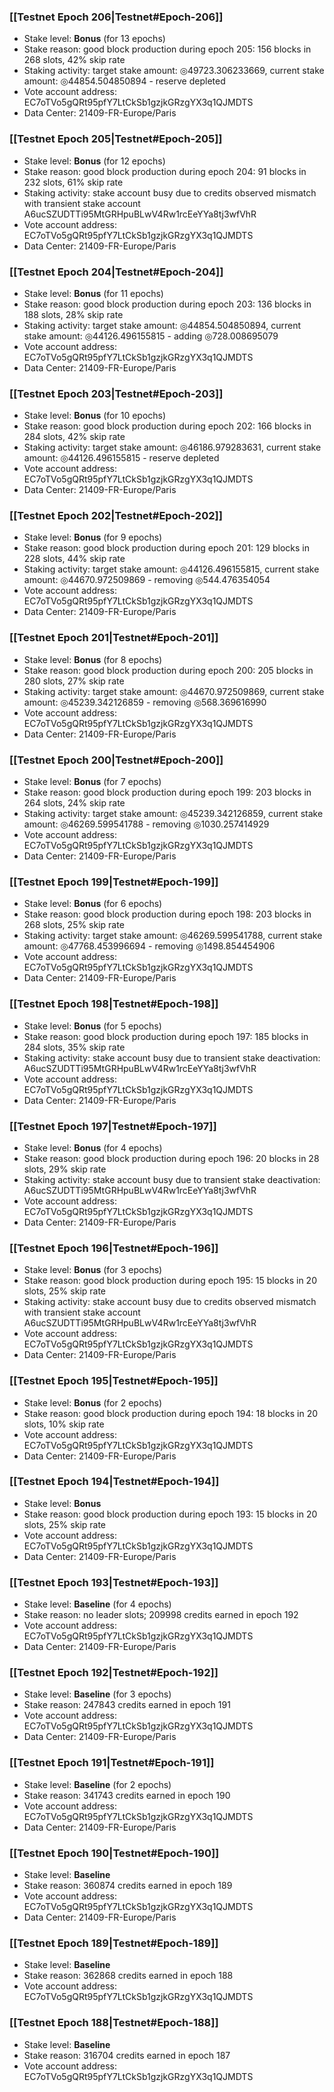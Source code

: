 ### [[Testnet Epoch 206|Testnet#Epoch-206]]
* Stake level: **Bonus** (for 13 epochs)
* Stake reason: good block production during epoch 205: 156 blocks in 268 slots, 42% skip rate
* Staking activity: target stake amount: ◎49723.306233669, current stake amount: ◎44854.504850894 - reserve depleted
* Vote account address: EC7oTVo5gQRt95pfY7LtCkSb1gzjkGRzgYX3q1QJMDTS
* Data Center: 21409-FR-Europe/Paris
### [[Testnet Epoch 205|Testnet#Epoch-205]]
* Stake level: **Bonus** (for 12 epochs)
* Stake reason: good block production during epoch 204: 91 blocks in 232 slots, 61% skip rate
* Staking activity: stake account busy due to credits observed mismatch with transient stake account A6ucSZUDTTi95MtGRHpuBLwV4Rw1rcEeYYa8tj3wfVhR
* Vote account address: EC7oTVo5gQRt95pfY7LtCkSb1gzjkGRzgYX3q1QJMDTS
* Data Center: 21409-FR-Europe/Paris
### [[Testnet Epoch 204|Testnet#Epoch-204]]
* Stake level: **Bonus** (for 11 epochs)
* Stake reason: good block production during epoch 203: 136 blocks in 188 slots, 28% skip rate
* Staking activity: target stake amount: ◎44854.504850894, current stake amount: ◎44126.496155815 - adding ◎728.008695079
* Vote account address: EC7oTVo5gQRt95pfY7LtCkSb1gzjkGRzgYX3q1QJMDTS
* Data Center: 21409-FR-Europe/Paris
### [[Testnet Epoch 203|Testnet#Epoch-203]]
* Stake level: **Bonus** (for 10 epochs)
* Stake reason: good block production during epoch 202: 166 blocks in 284 slots, 42% skip rate
* Staking activity: target stake amount: ◎46186.979283631, current stake amount: ◎44126.496155815 - reserve depleted
* Vote account address: EC7oTVo5gQRt95pfY7LtCkSb1gzjkGRzgYX3q1QJMDTS
* Data Center: 21409-FR-Europe/Paris
### [[Testnet Epoch 202|Testnet#Epoch-202]]
* Stake level: **Bonus** (for 9 epochs)
* Stake reason: good block production during epoch 201: 129 blocks in 228 slots, 44% skip rate
* Staking activity: target stake amount: ◎44126.496155815, current stake amount: ◎44670.972509869 - removing ◎544.476354054
* Vote account address: EC7oTVo5gQRt95pfY7LtCkSb1gzjkGRzgYX3q1QJMDTS
* Data Center: 21409-FR-Europe/Paris
### [[Testnet Epoch 201|Testnet#Epoch-201]]
* Stake level: **Bonus** (for 8 epochs)
* Stake reason: good block production during epoch 200: 205 blocks in 280 slots, 27% skip rate
* Staking activity: target stake amount: ◎44670.972509869, current stake amount: ◎45239.342126859 - removing ◎568.369616990
* Vote account address: EC7oTVo5gQRt95pfY7LtCkSb1gzjkGRzgYX3q1QJMDTS
* Data Center: 21409-FR-Europe/Paris
### [[Testnet Epoch 200|Testnet#Epoch-200]]
* Stake level: **Bonus** (for 7 epochs)
* Stake reason: good block production during epoch 199: 203 blocks in 264 slots, 24% skip rate
* Staking activity: target stake amount: ◎45239.342126859, current stake amount: ◎46269.599541788 - removing ◎1030.257414929
* Vote account address: EC7oTVo5gQRt95pfY7LtCkSb1gzjkGRzgYX3q1QJMDTS
* Data Center: 21409-FR-Europe/Paris
### [[Testnet Epoch 199|Testnet#Epoch-199]]
* Stake level: **Bonus** (for 6 epochs)
* Stake reason: good block production during epoch 198: 203 blocks in 268 slots, 25% skip rate
* Staking activity: target stake amount: ◎46269.599541788, current stake amount: ◎47768.453996694 - removing ◎1498.854454906
* Vote account address: EC7oTVo5gQRt95pfY7LtCkSb1gzjkGRzgYX3q1QJMDTS
* Data Center: 21409-FR-Europe/Paris
### [[Testnet Epoch 198|Testnet#Epoch-198]]
* Stake level: **Bonus** (for 5 epochs)
* Stake reason: good block production during epoch 197: 185 blocks in 284 slots, 35% skip rate
* Staking activity: stake account busy due to transient stake deactivation: A6ucSZUDTTi95MtGRHpuBLwV4Rw1rcEeYYa8tj3wfVhR
* Vote account address: EC7oTVo5gQRt95pfY7LtCkSb1gzjkGRzgYX3q1QJMDTS
* Data Center: 21409-FR-Europe/Paris
### [[Testnet Epoch 197|Testnet#Epoch-197]]
* Stake level: **Bonus** (for 4 epochs)
* Stake reason: good block production during epoch 196: 20 blocks in 28 slots, 29% skip rate
* Staking activity: stake account busy due to transient stake deactivation: A6ucSZUDTTi95MtGRHpuBLwV4Rw1rcEeYYa8tj3wfVhR
* Vote account address: EC7oTVo5gQRt95pfY7LtCkSb1gzjkGRzgYX3q1QJMDTS
* Data Center: 21409-FR-Europe/Paris
### [[Testnet Epoch 196|Testnet#Epoch-196]]
* Stake level: **Bonus** (for 3 epochs)
* Stake reason: good block production during epoch 195: 15 blocks in 20 slots, 25% skip rate
* Staking activity: stake account busy due to credits observed mismatch with transient stake account A6ucSZUDTTi95MtGRHpuBLwV4Rw1rcEeYYa8tj3wfVhR
* Vote account address: EC7oTVo5gQRt95pfY7LtCkSb1gzjkGRzgYX3q1QJMDTS
* Data Center: 21409-FR-Europe/Paris
### [[Testnet Epoch 195|Testnet#Epoch-195]]
* Stake level: **Bonus** (for 2 epochs)
* Stake reason: good block production during epoch 194: 18 blocks in 20 slots, 10% skip rate
* Vote account address: EC7oTVo5gQRt95pfY7LtCkSb1gzjkGRzgYX3q1QJMDTS
* Data Center: 21409-FR-Europe/Paris
### [[Testnet Epoch 194|Testnet#Epoch-194]]
* Stake level: **Bonus**
* Stake reason: good block production during epoch 193: 15 blocks in 20 slots, 25% skip rate
* Vote account address: EC7oTVo5gQRt95pfY7LtCkSb1gzjkGRzgYX3q1QJMDTS
* Data Center: 21409-FR-Europe/Paris
### [[Testnet Epoch 193|Testnet#Epoch-193]]
* Stake level: **Baseline** (for 4 epochs)
* Stake reason: no leader slots; 209998 credits earned in epoch 192
* Vote account address: EC7oTVo5gQRt95pfY7LtCkSb1gzjkGRzgYX3q1QJMDTS
* Data Center: 21409-FR-Europe/Paris
### [[Testnet Epoch 192|Testnet#Epoch-192]]
* Stake level: **Baseline** (for 3 epochs)
* Stake reason: 247843 credits earned in epoch 191
* Vote account address: EC7oTVo5gQRt95pfY7LtCkSb1gzjkGRzgYX3q1QJMDTS
* Data Center: 21409-FR-Europe/Paris
### [[Testnet Epoch 191|Testnet#Epoch-191]]
* Stake level: **Baseline** (for 2 epochs)
* Stake reason: 341743 credits earned in epoch 190
* Vote account address: EC7oTVo5gQRt95pfY7LtCkSb1gzjkGRzgYX3q1QJMDTS
* Data Center: 21409-FR-Europe/Paris
### [[Testnet Epoch 190|Testnet#Epoch-190]]
* Stake level: **Baseline**
* Stake reason: 360874 credits earned in epoch 189
* Vote account address: EC7oTVo5gQRt95pfY7LtCkSb1gzjkGRzgYX3q1QJMDTS
* Data Center: 21409-FR-Europe/Paris
### [[Testnet Epoch 189|Testnet#Epoch-189]]
* Stake level: **Baseline**
* Stake reason: 362868 credits earned in epoch 188
* Vote account address: EC7oTVo5gQRt95pfY7LtCkSb1gzjkGRzgYX3q1QJMDTS
### [[Testnet Epoch 188|Testnet#Epoch-188]]
* Stake level: **Baseline**
* Stake reason: 316704 credits earned in epoch 187
* Vote account address: EC7oTVo5gQRt95pfY7LtCkSb1gzjkGRzgYX3q1QJMDTS